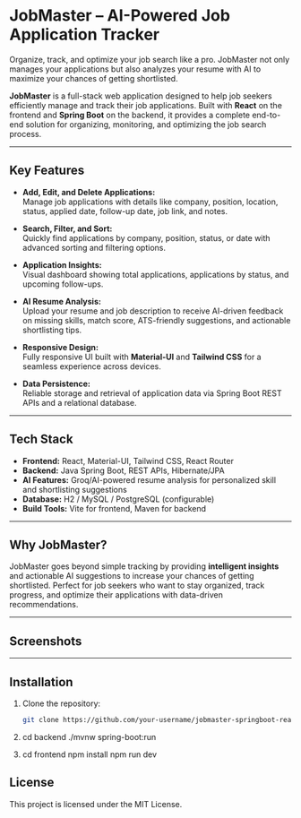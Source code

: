# JobMaster – AI-Powered Job Application Tracker

Organize, track, and optimize your job search like a pro. JobMaster not only manages your applications but also analyzes your resume with AI to maximize your chances of getting shortlisted.

**JobMaster** is a full-stack web application designed to help job seekers efficiently manage and track their job applications. Built with **React** on the frontend and **Spring Boot** on the backend, it provides a complete end-to-end solution for organizing, monitoring, and optimizing the job search process.  

---

## Key Features

- **Add, Edit, and Delete Applications:**  
  Manage job applications with details like company, position, location, status, applied date, follow-up date, job link, and notes.  

- **Search, Filter, and Sort:**  
  Quickly find applications by company, position, status, or date with advanced sorting and filtering options.  

- **Application Insights:**  
  Visual dashboard showing total applications, applications by status, and upcoming follow-ups.  

- **AI Resume Analysis:**  
  Upload your resume and job description to receive AI-driven feedback on missing skills, match score, ATS-friendly suggestions, and actionable shortlisting tips.  

- **Responsive Design:**  
  Fully responsive UI built with **Material-UI** and **Tailwind CSS** for a seamless experience across devices.  

- **Data Persistence:**  
  Reliable storage and retrieval of application data via Spring Boot REST APIs and a relational database.  

---

## Tech Stack

- **Frontend:** React, Material-UI, Tailwind CSS, React Router  
- **Backend:** Java Spring Boot, REST APIs, Hibernate/JPA  
- **AI Features:** Groq/AI-powered resume analysis for personalized skill and shortlisting suggestions  
- **Database:** H2 / MySQL / PostgreSQL (configurable)  
- **Build Tools:** Vite for frontend, Maven for backend  

---

## Why JobMaster?

JobMaster goes beyond simple tracking by providing **intelligent insights** and actionable AI suggestions to increase your chances of getting shortlisted. Perfect for job seekers who want to stay organized, track progress, and optimize their applications with data-driven recommendations.

---

## Screenshots



---

## Installation

1. Clone the repository:  
   ```bash
   git clone https://github.com/your-username/jobmaster-springboot-react.git


2. cd backend
./mvnw spring-boot:run

3. cd frontend
npm install
npm run dev


## License

This project is licensed under the MIT License.
